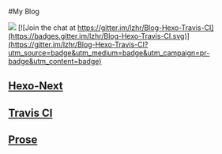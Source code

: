 #My Blog 

   ![](https://api.travis-ci.org/lzhr/Blog-Hexo-Travis-CI.svg)
[![Join the chat at https://gitter.im/lzhr/Blog-Hexo-Travis-CI](https://badges.gitter.im/lzhr/Blog-Hexo-Travis-CI.svg)](https://gitter.im/lzhr/Blog-Hexo-Travis-CI?utm_source=badge&utm_medium=badge&utm_campaign=pr-badge&utm_content=badge)


## [Hexo-Next](http://theme-next.iissnan.com/)

## [Travis CI](https://travis-ci.org/)

## [Prose](http://prose.io/)
